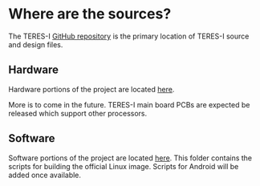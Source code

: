 # Where are the sources?

The TERES-I [GitHub repository](https://github.com/OLIMEX/DIY-LAPTOP) is the primary location of TERES-I source and design files.

## Hardware

Hardware portions of the project are located [here](../../HARDWARE).

More is to come in the future.
TERES-I main board PCBs are expected be released which support other processors.

## Software

Software portions of the project are located [here](../../SOFTWARE).
This folder contains the scripts for building the official Linux image.
Scripts for Android will be added once available.
